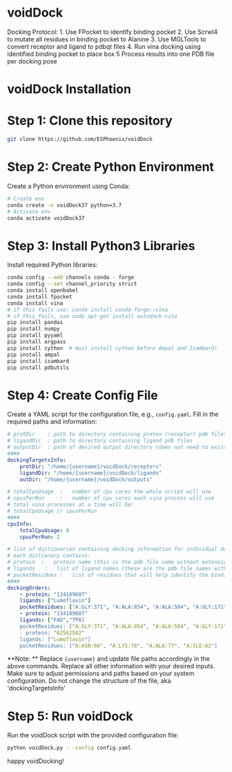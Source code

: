 # voidDock
Docking Protocol:
    1. Use FPocket to identify binding pocket
    2. Use Scrwl4 to mutate all residues in binding pocket to Alanine
    3. Use MGLTools to convert receptor and ligand to pdbqt files
    4. Run vina docking using identified binding pocket to place box
    5  Process results into one PDB file per docking pose

# voidDock Installation
# Step 1: Clone this repository
```bash
git clone https://github.com/ESPhoenix/voidDock
```

# Step 2: Create Python Environment

Create a Python environment using Conda:
```bash
# Create env
conda create -n voidDock37 python=3.7
# Activate env
conda activate voidDock37
```

# Step 3: Install Python3 Libraries

Install required Python libraries:

```bash
conda config --add channels conda - forge
conda config --set channel_priority strict
conda install openbabel
conda install fpocket
conda install vina
# if this fails use: conda install conda-forge::vina
# if this fails, use sudo apt-get install autodock-vina
pip install pandas
pip install numpy
pip install pyyaml
pip install argpass
pip install cython  # must install cython before Ampal and Isambard!
pip install ampal
pip install isambard
pip install pdbutils
```

# Step 4: Create Config File

Create a YAML script for the configuration file, e.g., `config.yaml`. Fill in the required paths and information:
```yaml
# protDir    : path to directory containing proten (receptor) pdb files
# ligandDir  : path to directory containing ligand pdb files
# outputDir  : path of desired output directory (does not need to exist yet)
####
dockingTargetsInfo:
    protDir: "/home/{username}/voidDock/receptors"
    ligandDir: "/home/{username}/voidDock/ligands"
    outDir: "/home/{username}/voidDock/outputs"

# totalCpuUsage  :   number of cpu cores the whole script will use
# cpusPerRun     :   number of cpu cores each vina process will use
# total vina processes at a time will be:
# totalCpuUsage // cpusPerRun
####
cpuInfo:
    totalCpuUsage: 8
    cpusPerRun: 2

# list of dictionaries containing docking information for individual docking runs
# each dictionary contains:
# protein  :   protein name (this is the pdb file name without extension)
# ligands   :   list of ligand names (these are the pdb file names without extensions)
# pocketResidues :   list of residues that will help identify the binding pocket in the format "CHAIN_ID:RES_NAME:RES_ID"
####
dockingOrders:
    - protein: "134189607"
    ligands: ["Lumoflavin"]
    pocketResidues: ["A:GLY:371", "A:ALA:854", "A:ALA:584", "A:GLY:171"]
    - protein: "134189607"
    ligands: ["FAD","TPA]
    pocketResidues: ["A:GLY:371", "A:ALA:854", "A:ALA:584", "A:GLY:171"]
    - protein: "62562582"
    ligands: ["Lumoflavin"]
    pocketResidues: ["A:ASN:60", "A:LYS:78", "A:ALA:77", "A:ILE:62"]
```

**Note: ** Replace `{username}` and update file paths accordingly in the above commands.
Replace all other information with your desired inputs.
Make sure to adjust permissions and paths based on your system configuration. Do not change the structure of the file, aka 'dockingTargetsInfo'

# Step 5: Run voidDock
Run the voidDock script with the provided configuration file:

```bash
python voidDock.py - -config config.yaml
```

happy voidDocking!
